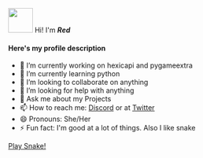 

<div>
<img src="https://avatars.githubusercontent.com/u/46073266?v=4" width="50px" height="50px"/>
Hi! I'm <i><b>Red</b></i>
</div>

<h4>Here's my profile description</h4>

- 🔭 I’m currently working on hexicapi and pygameextra
- 🌱 I’m currently learning python
- 👯 I’m looking to collaborate on anything
- 🤔 I’m looking for help with anything
- 💬 Ask me about my Projects
- 📫 How to reach me: <a href="https://discord.gg/RJ6rfpFzVn">Discord</a> or at <a href="https://twitter.com/RedstoneHair">Twitter</a>
- 😄 Pronouns: She/Her
- ⚡ Fun fact: I'm good at a lot of things. Also I like snake

<a href="https://justredttg.github.io/snake" target="_blank">Play Snake!</a>
